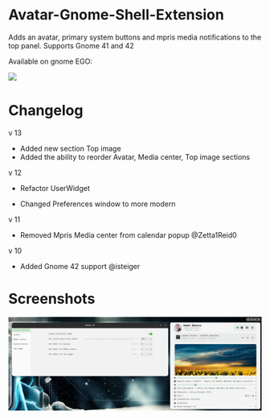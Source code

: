 # Avatar-Gnome-Shell-Extension

Adds an avatar, primary system buttons and mpris media notifications to the top panel.  Supports Gnome 41 and 42

Available on gnome EGO:

[<img src="assets/get-it-on-ego.svg" height="100">](https://extensions.gnome.org/extension/4782/avatar/)

# Changelog
v 13

- Added new section Top image
- Added the ability to reorder Avatar, Media center, Top image sections

v 12

- Refactor UserWidget

- Changed Preferences window to more modern

v 11

- Removed Mpris Media center from calendar popup @Zetta1Reid0

v 10

- Added Gnome 42 support @isteiger


# Screenshots

<img src="assets/avatar.png">
